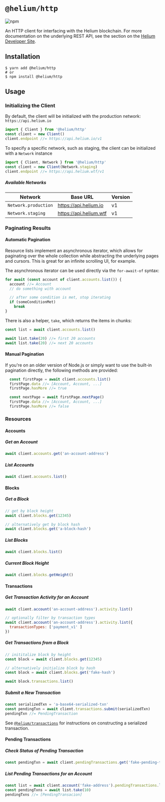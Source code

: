 # `@helium/http`
![npm](https://img.shields.io/npm/v/@helium/http)

An HTTP client for interfacing with the Helium blockchain. For more documentation on the underlying REST API, see the section on the [Helium Developer Site](https://developer.helium.com/blockchain/api).

## Installation

```shell
$ yarn add @helium/http
# or
$ npm install @helium/http
```

## Usage

### Initializing the Client

By default, the client will be initialized with the production network: `https://api.helium.io`
```js
import { Client } from '@helium/http'
const client = new Client()
client.endpoint //= https://api.helium.io/v1
```

To specify a specific network, such as staging, the client can be initialized with a `Network` instance
```js
import { Client, Network } from '@helium/http'
const client = new Client(Network.staging)
client.endpoint //= https://api.helium.wtf/v1
```

##### Available Networks

| Network | Base URL | Version |
|----------------------|--------------------------|---------|
| `Network.production` | https://api.helium.io | v1 |
| `Network.staging` | https://api.helium.wtf | v1 |

### Paginating Results

#### Automatic Pagination
Resource lists implement an asynchronous iterator, which allows for paginating over the whole collection while abstracting the underlying pages and cursors. This is great for an infinite scrolling UI, for example.

The asynchronous iterator can be used directly via the `for-await-of` syntax:

```js
for await (const account of client.accounts.list()) {
  account //= Account
  // do something with account

  // after some condition is met, stop iterating
  if (someConditionMet)
    break
}
```

There is also a helper, `take`, which returns the items in chunks:
```js
const list = await client.accounts.list()

await list.take(20) //= first 20 accounts
await list.take(20) //= next 20 accounts
```


#### Manual Pagination

If you're on an older version of Node.js or simply want to use the built-in pagination directly, the following methods are provided:

```js
  const firstPage = await client.accounts.list()
  firstPage.data //= [Account, Account, ...]
  firstPage.hasMore //= true

  const nextPage = await firstPage.nextPage()
  firstPage.data //= [Account, Account, ...]
  firstPage.hasMore //= false
```

### Resources

#### Accounts

##### Get an Account

```js
await client.accounts.get('an-account-address')
```

##### List Accounts
```js
await client.accounts.list()
```

#### Blocks
##### Get a Block

```js
// get by block height
await client.blocks.get(12345)

// alternatively get by block hash
await client.blocks.get('a-block-hash')
```

##### List Blocks
```js
await client.blocks.list()
```

##### Current Block Height
```js
await client.blocks.getHeight()
```

#### Transactions
##### Get Transaction Activity for an Account
```js
await client.account('an-account-address').activity.list()

// optionally filter by transaction types
await client.account('an-account-address').activity.list({
  transactionTypes: ['payment_v1' ]
})
```

##### Get Transactions from a Block
```js
// inititalize block by height
const block = await client.blocks.get(12345)

// alternatively initialize block by hash
const block = await client.blocks.get('fake-hash')

await block.transactions.list()
```

##### Submit a New Transaction
```js
const serializedTxn = 'a-base64-serialized-txn'
const pendingTxn = await client.transactions.submit(serializedTxn)
pendingTxn //= PendingTransaction
```

See [`@helium/transactions`](https://github.com/helium/helium-js) for instructions on constructing a serialized transaction.

#### Pending Transactions
##### Check Status of Pending Transaction
```js
const pendingTxn = await client.pendingTransactions.get('fake-pending-txn-hash')
```

##### List Pending Transactions for an Account
```js
const list = await client.account('fake-address').pendingTransactions.list()
const pendingTxns = await list.take(10)
pendingTxns //= [PendingTransacion]
```

